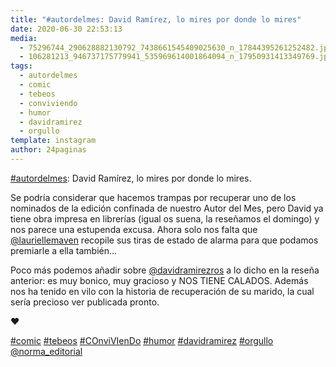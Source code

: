 ```yaml
---
title: "#autordelmes: David Ramírez, lo mires por donde lo mires"
date: 2020-06-30 22:53:13
media: 
  - 75296744_290628882130792_7438661545409025630_n_17844395261252482.jpg
  - 106281213_946737175779941_535969614001864094_n_17950931413349769.jpg
tags: 
  - autordelmes
  - comic
  - tebeos
  - conviviendo
  - humor
  - davidramirez
  - orgullo
template: instagram
author: 24paginas
---
```


[#autordelmes](/tags/autordelmes): David Ramírez, lo mires por donde lo mires.

Se podría considerar que hacemos trampas por recuperar uno de los nominados de la edición confinada de nuestro Autor del Mes, pero David ya tiene obra impresa en librerías (igual os suena, la reseñamos el domingo) y nos parece una estupenda excusa. Ahora solo nos falta que [@lauriellemaven](https://instagram.com/lauriellemaven) recopile sus tiras de estado de alarma para que podamos premiarle a ella también...

Poco más podemos añadir sobre [@davidramirezros](https://instagram.com/davidramirezros) a lo dicho en la reseña anterior: es muy bonico, muy gracioso y NOS TIENE CALADOS. Además nos ha tenido en vilo con la historia de recuperación de su marido, la cual sería precioso ver publicada pronto.

❤️

[#comic](/tags/comic) [#tebeos](/tags/tebeos) [#COnviVIenDo](/tags/conviviendo) [#humor](/tags/humor)  [#davidramirez](/tags/davidramirez) [#orgullo](/tags/orgullo) [@norma_editorial](https://instagram.com/norma_editorial)
